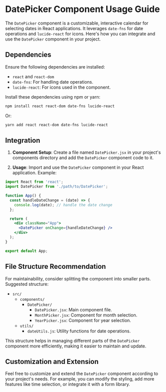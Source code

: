 
# DatePicker Component Usage Guide

The `DatePicker` component is a customizable, interactive calendar for selecting dates in React applications. It leverages `date-fns` for date operations and `lucide-react` for icons. Here's how you can integrate and use the `DatePicker` component in your project.

## Dependencies

Ensure the following dependencies are installed:

- `react` and `react-dom`
- `date-fns`: For handling date operations.
- `lucide-react`: For icons used in the component.

Install these dependencies using npm or yarn:

```bash
npm install react react-dom date-fns lucide-react
```
Or:
```bash
yarn add react react-dom date-fns lucide-react
```

## Integration

1. **Component Setup**: Create a file named `DatePicker.jsx` in your project's components directory and add the `DatePicker` component code to it.

2. **Usage**: Import and use the `DatePicker` component in your React application. Example:

```jsx
import React from 'react';
import DatePicker from './path/to/DatePicker';

function App() {
  const handleDateChange = (date) => {
    console.log(date); // handle the date change
  };

  return (
    <div className="App">
      <DatePicker onChange={handleDateChange} />
    </div>
  );
}

export default App;
```

## File Structure Recommendation

For maintainability, consider splitting the component into smaller parts. Suggested structure:

- `src/`
  - `components/`
    - `DatePicker/`
      - `DatePicker.jsx`: Main component file.
      - `MonthPicker.jsx`: Component for month selection.
      - `YearPicker.jsx`: Component for year selection.
  - `utils/`
    - `dateUtils.js`: Utility functions for date operations.

This structure helps in managing different parts of the `DatePicker` component more efficiently, making it easier to maintain and update.

## Customization and Extension

Feel free to customize and extend the `DatePicker` component according to your project's needs. For example, you can modify the styling, add more features like time selection, or integrate it with a form library.
